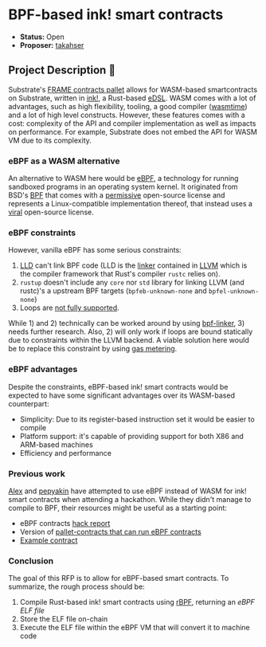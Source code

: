 # BPF-based ink! smart contracts

* **Status:** Open
* **Proposer:** [takahser](https://github.com/takahser)

## Project Description :page_facing_up: 

Substrate's [FRAME contracts pallet](https://docs.rs/crate/pallet-contracts/latest) allows for WASM-based smartcontracts on Substrate, written in [ink!](https://github.com/paritytech/ink), a Rust-based [eDSL](https://wiki.haskell.org/Embedded_domain_specific_language). WASM comes with a lot of advantages, such as high flexibility, tooling, a good compiler ([wasmtime]([https://xxxwasmtime](https://github.com/bytecodealliance/wasmtime))) and a lot of high level constructs. However, these features comes with a cost: complexity of the API and compiler implementation as well as impacts on performance. For example, Substrate does not embed the API for WASM VM due to its complexity.

### eBPF as a WASM alternative

An alternative to WASM here would be [eBPF](https://ebpf.io/), a technology for running sandboxed programs in an operating system kernel. It originated from BSD's [BPF](https://www.freebsd.org/cgi/man.cgi?bpf) that comes with a [permissive](https://en.wikipedia.org/wiki/Permissive_software_license#:~:text=A%20permissive%20software%20license%2C%20sometimes,usually%20including%20a%20warranty%20disclaimer.) open-source license and represents a Linux-compatible implementation thereof, that instead uses a [viral](https://www.lawinsider.com/dictionary/viral-open-source-license) open-source license.

### eBPF constraints

However, vanilla eBPF has some serious constraints:
1. [LLD](https://lld.llvm.org/) can't link BPF code (LLD is the [linker](https://en.wikipedia.org/wiki/Linker_(computing)) contained in [LLVM](https://llvm.org/) which is the compiler framework that Rust's compiler `rustc` relies on).
2. `rustup` doesn't include any `core` nor `std` library for linking LLVM (and rustc)'s a upstream BPF targets (`bpfeb-unknown-none` and `bpfel-unknown-none`)
3. Loops are [not fully supported](https://lwn.net/Articles/740157/).

While 1) and 2) technically can be worked around by using [bpf-linker](https://github.com/aya-rs/bpf-linker), 3) needs further research. Also, 2) will only work if loops are bound statically due to constraints within the LLVM backend. A viable solution here would be to replace this constraint by using [gas metering](https://github.com/paritytech/wasm-instrument/blob/b51701088e3d4f13b77047237a2480b488e6d099/src/gas_metering/mod.rs#L108).

### eBPF advantages

Despite the constraints, eBPF-based ink! smart contracts would be expected to have some significant advantages over its WASM-based counterpart:

- Simplicity: Due to its register-based instruction set it would be easier to compile
- Platform support: it's capable of providing support for both X86 and ARM-based machines
- Efficiency and performance

### Previous work

[Alex](https://forum.polkadot.network/u/Alex) and [pepyakin](https://forum.polkadot.network/u/pepyakin) have attempted to use eBPF instead of WASM for ink! smart contracts when attending a hackathon. While they didn't manage to compile to BPF, their resources might be useful as a starting point:

- eBPF contracts [hack report](https://forum.polkadot.network/t/ebpf-contracts-hackathon/1084/3)
- Version of [pallet-contracts that can run eBPF contracts](https://github.com/pepyakin/substrate-seal-ebpf)
- [Example contract](https://github.com/athei/bpf-adder)

### Conclusion

The goal of this RFP is to allow for eBPF-based smart contracts.
To summarize, the rough process should be:

1. Compile Rust-based ink! smart contracts using [rBPF](https://github.com/qmonnet/rbpf), returning an *eBPF ELF file*
2. Store the ELF file on-chain
3. Execute the ELF file within the eBPF VM that will convert it to machine code

